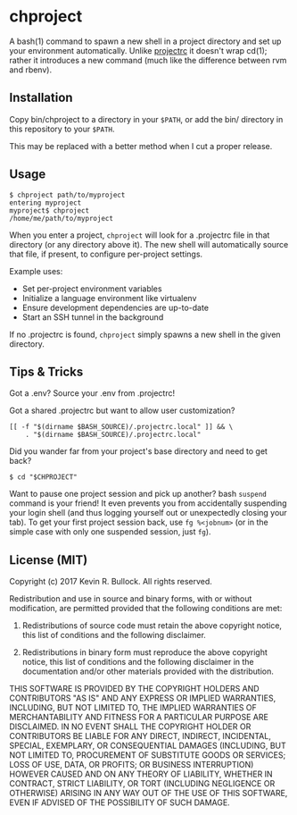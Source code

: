 # chproject

A bash(1) command to spawn a new shell in a project directory and set up
your environment automatically. Unlike [projectrc][] it doesn't wrap
cd(1); rather it introduces a new command (much like the difference
between rvm and rbenv).

[projectrc]: https://github.com/dukex/projectrc


## Installation

Copy bin/chproject to a directory in your `$PATH`, or add the bin/
directory in this repository to your `$PATH`.

This may be replaced with a better method when I cut a proper release.


## Usage

    $ chproject path/to/myproject
    entering myproject
    myproject$ chproject
    /home/me/path/to/myproject

When you enter a project, `chproject` will look for a .projectrc file in
that directory (or any directory above it). The new shell will
automatically source that file, if present, to configure per-project
settings.

Example uses:

* Set per-project environment variables
* Initialize a language environment like virtualenv
* Ensure development dependencies are up-to-date
* Start an SSH tunnel in the background

If no .projectrc is found, `chproject` simply spawns a new shell in the
given directory.


## Tips & Tricks

Got a .env? Source your .env from .projectrc!

Got a shared .projectrc but want to allow user customization?

    [[ -f "$(dirname $BASH_SOURCE)/.projectrc.local" ]] && \
        . "$(dirname $BASH_SOURCE)/.projectrc.local"

Did you wander far from your project's base directory and need to get back?

    $ cd "$CHPROJECT"

Want to pause one project session and pick up another? bash `suspend`
command is your friend! It even prevents you from accidentally
suspending your login shell (and thus logging yourself out or
unexpectedly closing your tab). To get your first project session back,
use `fg %<jobnum>` (or in the simple case with only one suspended
session, just `fg`).


## License (MIT)

Copyright (c) 2017 Kevin R. Bullock. All rights reserved.

Redistribution and use in source and binary forms, with or without
modification, are permitted provided that the following conditions are
met:

1. Redistributions of source code must retain the above copyright
   notice, this list of conditions and the following disclaimer.

2. Redistributions in binary form must reproduce the above copyright
   notice, this list of conditions and the following disclaimer in the
   documentation and/or other materials provided with the distribution.

THIS SOFTWARE IS PROVIDED BY THE COPYRIGHT HOLDERS AND CONTRIBUTORS "AS
IS" AND ANY EXPRESS OR IMPLIED WARRANTIES, INCLUDING, BUT NOT LIMITED
TO, THE IMPLIED WARRANTIES OF MERCHANTABILITY AND FITNESS FOR A
PARTICULAR PURPOSE ARE DISCLAIMED. IN NO EVENT SHALL THE COPYRIGHT
HOLDER OR CONTRIBUTORS BE LIABLE FOR ANY DIRECT, INDIRECT, INCIDENTAL,
SPECIAL, EXEMPLARY, OR CONSEQUENTIAL DAMAGES (INCLUDING, BUT NOT LIMITED
TO, PROCUREMENT OF SUBSTITUTE GOODS OR SERVICES; LOSS OF USE, DATA, OR
PROFITS; OR BUSINESS INTERRUPTION) HOWEVER CAUSED AND ON ANY THEORY OF
LIABILITY, WHETHER IN CONTRACT, STRICT LIABILITY, OR TORT (INCLUDING
NEGLIGENCE OR OTHERWISE) ARISING IN ANY WAY OUT OF THE USE OF THIS
SOFTWARE, EVEN IF ADVISED OF THE POSSIBILITY OF SUCH DAMAGE.
